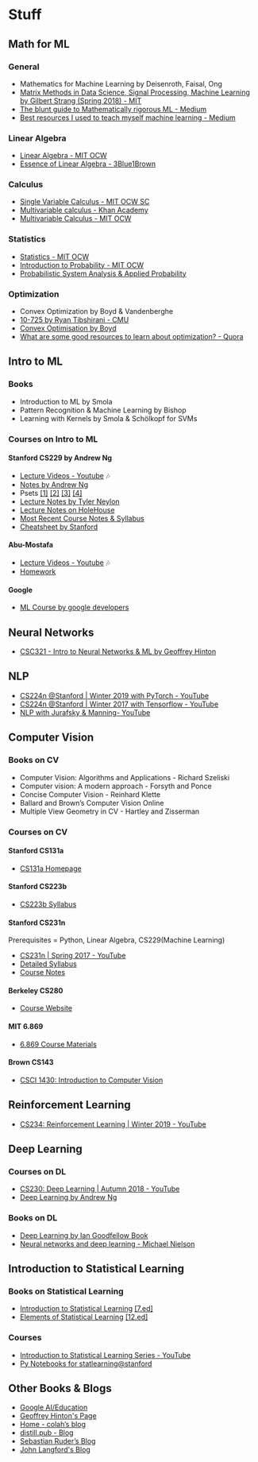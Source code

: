 # Stuff

## Math for ML

### General

* Mathematics for Machine Learning by Deisenroth, Faisal, Ong
* [Matrix Methods in Data Science, Signal Processing, Machine Learning by Gilbert Strang (Spring 2018) - MIT](https://www.youtube.com/playlist?list=PLUl4u3cNGP63oMNUHXqIUcrkS2PivhN3k)
* [The blunt guide to Mathematically rigorous ML - Medium](https://medium.com/technomancy/the-blunt-guide-to-mathematically-rigorous-machine-learning-c53263d45c7b)
* [Best resources I used to teach myself machine learning - Medium](https://medium.freecodecamp.org/the-best-resources-i-used-to-teach-myself-machine-learning-part-1-292232d167)

### Linear Algebra

* [Linear Algebra - MIT OCW](https://www.youtube.com/playlist?list=PL221E2BBF13BECF6C)
* [Essence of Linear Algebra - 3Blue1Brown](https://www.youtube.com/playlist?list=PLZHQObOWTQDPD3MizzM2xVFitgF8hE_ab)

### Calculus

* [Single Variable Calculus - MIT OCW SC](https://ocw.mit.edu/courses/mathematics/18-01sc-single-variable-calculus-fall-2010/index.htm)
* [Multivariable calculus - Khan Academy](https://www.youtube.com/playlist?list=PLSQl0a2vh4HC5feHa6Rc5c0wbRTx56nF7)
* [Multivariable Calculus - MIT OCW](https://www.youtube.com/playlist?list=PL4C4C8A7D06566F38)

### Statistics

* [Statistics - MIT OCW](https://www.youtube.com/playlist?list=PLUl4u3cNGP60uVBMaoNERc6knT_MgPKS0)
* [Introduction to Probability - MIT OCW](https://www.youtube.com/playlist?list=PLUl4u3cNGP60hI9ATjSFgLZpbNJ7myAg6)
* [Probabilistic System Analysis & Applied Probability](https://www.youtube.com/playlist?list=PLUl4u3cNGP61MdtwGTqZA0MreSaDybji8)

### Optimization

* Convex Optimization by Boyd & Vandenberghe
* [10-725 by Ryan Tibshirani - CMU](https://www.youtube.com/playlist?list=PLjbUi5mgii6AVdvImLB9-Hako68p9MpIC)
* [Convex Optimisation by Boyd](https://www.youtube.com/playlist?list=PL3940DD956CDF0622)
* [What are some good resources to learn about optimization? - Quora](https://www.quora.com/What-are-some-good-resources-to-learn-about-optimization/answer/Alex-Kamil)

## Intro to ML

### Books

* Introduction to ML by Smola
* Pattern Recognition & Machine Learning by Bishop
* Learning with Kernels by Smola & Schölkopf for SVMs

### Courses on Intro to ML

#### Stanford CS229 by Andrew Ng  

* [Lecture Videos - Youtube](https://www.youtube.com/playlist?list=PLA89DCFA6ADACE599) :notes:
* [Notes by Andrew Ng](http://cs229.stanford.edu/notes/)
* Psets [[1]](http://github.com/ccombier/CS229/blob/master/Problem1/ps1.pdf) [[2]](http://github.com/ccombier/CS229/blob/master/Problem2/ps2.pdf) [[3]](http://github.com/ccombier/CS229/blob/master/Problem3/ps3.pdf) [[4]](http://github.com/ccombier/CS229/blob/master/Problem4/ps4.pdf)
* [Lecture Notes by Tyler Neylon](http://tylerneylon.com/notes/cs229/cs229.pdf)
* [Lecture Notes on HoleHouse](http://www.holehouse.org/mlclass/)
* [Most Recent Course Notes & Syllabus](http://cs229.stanford.edu/syllabus.html)
* [Cheatsheet by Stanford](https://stanford.edu/~shervine/teaching/cs-229/cheatsheet-supervised-learning)

#### Abu-Mostafa

* [Lecture Videos - Youtube](https://www.youtube.com/watch?v=mbyG85GZ0PI&list=PLD63A284B7615313A) :notes:
* [Homework](https://work.caltech.edu/homeworks.html#schedule)

#### Google

* [ML Course by google developers](https://developers.google.com/machine-learning/crash-course/)

## Neural Networks

* [CSC321 - Intro to Neural Networks & ML by Geoffrey Hinton](http://www.cs.toronto.edu/~tijmen/csc321/)

## NLP

* [CS224n @Stanford | Winter 2019 with PyTorch - YouTube](https://www.youtube.com/playlist?list=PLoROMvodv4rOhcuXMZkNm7j3fVwBBY42z)
* [CS224n @Stanford | Winter 2017 with Tensorflow - YouTube](https://www.youtube.com/playlist?list=PL3FW7Lu3i5Jsnh1rnUwq_TcylNr7EkRe6)
* [NLP with Jurafsky & Manning- YouTube](https://www.youtube.com/playlist?list=PLoROMvodv4rOFZnDyrlW3-nI7tMLtmiJZ)

## Computer Vision

### Books on CV

* Computer Vision: Algorithms and Applications - Richard Szeliski
* Computer vision: A modern approach -  Forsyth and Ponce
* Concise Computer Vision -  Reinhard Klette
* Ballard and Brown’s Computer Vision Online
* Multiple View Geometry in CV - Hartley and Zisserman

### Courses on CV

#### Stanford CS131a

* [CS131a Homepage](http://vision.stanford.edu/teaching/cs131_fall1819/index.html)

#### Stanford CS223b

* [CS223b Syllabus](http://vision.stanford.edu/teaching/cs223b/syllabus.html)

#### Stanford CS231n

Prerequisites = Python, Linear Algebra, CS229(Machine Learning)

* [CS231n | Spring 2017 - YouTube](https://www.youtube.com/playlist?list=PL3FW7Lu3i5JvHM8ljYj-zLfQRF3EO8sYv)
* [Detailed Syllabus](http://cs231n.stanford.edu/syllabus.html)
* [Course Notes](http://cs231n.github.io/)

#### Berkeley CS280

* [Course Website](https://people.eecs.berkeley.edu/~trevor/CS280.html)

#### MIT 6.869

* [6.869 Course Materials](http://6.869.csail.mit.edu/fa18/materials.html)

#### Brown CS143

* [CSCI 1430: Introduction to Computer Vision](http://cs.brown.edu/courses/cs143/)

## Reinforcement Learning

* [CS234: Reinforcement Learning | Winter 2019 - YouTube](https://www.youtube.com/playlist?list=PLoROMvodv4rOSOPzutgyCTapiGlY2Nd8u)

## Deep Learning

### Courses on DL

* [CS230: Deep Learning | Autumn 2018 - YouTube](https://www.youtube.com/playlist?list=PLoROMvodv4rOABXSygHTsbvUz4G_YQhOb)
* [Deep Learning by Andrew Ng](https://www.coursera.org/specializations/deep-learning)

### Books on DL

* [Deep Learning by Ian Goodfellow Book](http://www.deeplearningbook.org/)
* [Neural networks and deep learning - Michael Nielson](http://neuralnetworksanddeeplearning.com/chap1.html)

## Introduction to Statistical Learning

### Books on Statistical Learning

* [Introduction to Statistical Learning](http://www-bcf.usc.edu/~gareth/ISL/) [[7.ed]](http://www-bcf.usc.edu/~gareth/ISL/ISLR%20Seventh%20Printing.pdf)
* [Elements of Statistical Learning](https://web.stanford.edu/~hastie/ElemStatLearn//) [[12.ed]](https://web.stanford.edu/~hastie/ElemStatLearn//printings/ESLII_print12.pdf)

### Courses

* [Introduction to Statistical Learning Series - YouTube](https://www.youtube.com/playlist?list=PLOg0ngHtcqbPTlZzRHA2ocQZqB1D_qZ5V)
* [Py Notebooks for statlearning@stanford](https://github.com/sujitpal/statlearning-notebooks)

## Other Books & Blogs

* [Google AI/Education](https://ai.google/education)
* [Geoffrey Hinton's Page](http://www.cs.toronto.edu/~hinton/)
* [Home - colah’s blog](http://colah.github.io/)
* [distill.pub - Blog](https://distill.pub/)
* [Sebastian Ruder’s Blog](http://ruder.io/)
* [John Langford's Blog](http://hunch.net/?page_id=122)

